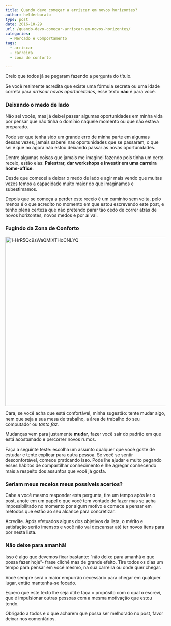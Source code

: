 ```yaml
---
title: Quando devo começar a arriscar em novos horizontes?
author: helderburato
type: post
date: 2016-10-29
url: /quando-devo-comecar-arriscar-em-novos-horizontes/
categories:
  - Mercado e Comportamento
tags:
  - arriscar
  - carreira
  - zona de conforto

---
```

Creio que todos já se pegaram fazendo a pergunta do título.

Se você realmente acredita que existe uma fórmula secreta ou uma idade correta para _arriscar novas oportunidades_, esse texto **não** é para você.

### Deixando o medo de lado

Não sei vocês, mas já deixei passar algumas oportunidades em minha vida por pensar que não tinha o domínio naquele momento ou que não estava preparado.

Pode ser que tenha sido um grande erro de minha parte em algumas dessas vezes, jamais saberei nas oportunidades que se passaram, o que sei é que no agora não estou deixando passar as novas oportunidades.

Dentre algumas coisas que jamais me imaginei fazendo pois tinha um certo receio, estão elas: **Palestrar,** **dar workshops e investir em uma carreira home-office**.

Desde que comecei a deixar o medo de lado e agir mais vendo que muitas vezes temos a capacidade muito maior do que imaginamos e subestimamos.

Depois que se começa a perder este receio é um caminho sem volta, pelo menos é o que acredito no momento em que estou escrevendo este post, e tenho plena certeza que não pretendo parar tão cedo de correr atrás de novos horizontes, novos medos e por aí vai.

### Fugindo da Zona de Conforto

<img src="http://tableless.com.br/uploads/2016/10/1-HrR5Qc9sWaQMiXTHoCNLYQ.jpeg" alt="1-HrR5Qc9sWaQMiXTHoCNLYQ" width="800" height="532" />

Cara, se você acha que está confortável, minha sugestão: tente mudar algo, nem que seja a sua mesa de trabalho, a área de trabalho do seu computador ou _tanto faz._

Mudanças vem para justamente **mudar**, fazer você sair do padrão em que está acostumado e percorrer novos rumos.

Faça a seguinte teste: escolha um assunto qualquer que você goste de estudar e tente explicar para outra pessoa. Se você se sentir desconfortável, comece praticando isso. Pode lhe ajudar e muito pegando esses hábitos de compartilhar conhecimento e lhe agregar conhecendo mais a respeito dos assuntos que você já gosta.

### Seriam meus receios meus possíveis acertos?

Cabe a você mesmo responder esta pergunta, tire um tempo após ler o post, anote em um papel o que você tem vontade de fazer mas se acha impossibilitado no momento por algum motivo e comece a pensar em métodos que estão ao seu alcance para concretizar.

Acredite. Após efetuados alguns dos objetivos da lista, o mérito e satisfação serão imensos e você não vai descansar até ter novos itens para por nesta lista.

### Não deixe para amanhã!

Isso é algo que devemos fixar bastante: &#8220;não deixe para amanhã o que possa fazer hoje&#8221;- frase clichê mas de grande efeito. Tire todos os dias um tempo para pensar em você mesmo, na sua carreira ou onde quer chegar.

Você sempre será o maior empurrão necessário para chegar em qualquer lugar, então mantenha-se focado.

Espero que este texto lhe seja útil e faça o propósito com o qual o escrevi, que é impulsionar outras pessoas com a mesma motivação que estou tendo.

Obrigado a todos e o que acharem que possa ser melhorado no post, favor deixar nos comentários.